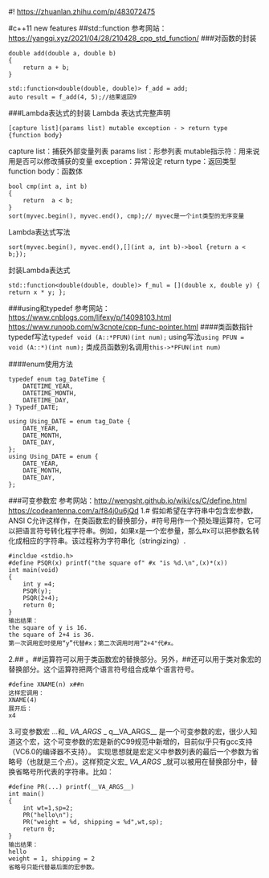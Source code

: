 #! https://zhuanlan.zhihu.com/p/483072475
<!--
 * @Author: LIU KANG
 * @Date: 2022-03-18 11:10:18
 * @LastEditors: LIU KANG
 * @LastEditTime: 2022-03-31 20:31:36
 * @FilePath: \CPPDemo\c11NewFeatures\readme.md
 * @Description: c++11 new features
 * 
 * Copyright (c) 2022 by 用户/公司名, All Rights Reserved. 
-->
#c++11 new features
##std::function
参考网站：https://yangqi.xyz/2021/04/28/210428_cpp_std_function/
###对函数的封装
```
double add(double a, double b)
{
    return a + b;
}
```

```
std::function<double(double, double)> f_add = add;
auto result = f_add(4, 5);//结果返回9
```
###Lambda表达式的封装
Lambda 表达式完整声明
```
[capture list](params list) mutable exception - > return type {function body}
```
capture list：捕获外部变量列表
params list：形参列表
mutable指示符：用来说用是否可以修改捕获的变量
exception：异常设定
return type：返回类型
function body：函数体
```
bool cmp(int a, int b)
{
    return  a < b;
}
sort(myvec.begin(), myvec.end(), cmp);// myvec是一个int类型的无序变量
```
Lambda表达式写法
```
sort(myvec.begin(), myvec.end(),[](int a, int b)->bool {return a < b;});

```
封装Lambda表达式
```
std::function<double(double, double)> f_mul = [](double x, double y) { return x * y; };

```
###using和typedef
参考网站：https://www.cnblogs.com/lifexy/p/14098103.html
https://www.runoob.com/w3cnote/cpp-func-pointer.html
####类函数指针
typedef写法`typedef void (A::*PFUN)(int num);`
using写法`using PFUN = void (A::*)(int num);`
类成员函数别名调用`this->*PFUN(int num)`

####enum使用方法
```
typedef enum tag_DateTime {
    DATETIME_YEAR,
    DATETIME_MONTH,
    DATETIME_DAY,
} Typedf_DATE;

using Using_DATE = enum tag_Date {
    DATE_YEAR,
    DATE_MONTH,
    DATE_DAY,
};
using Using_DATE = enum {
    DATE_YEAR,
    DATE_MONTH,
    DATE_DAY,
};
```
###可变参数宏
参考网站：http://wengsht.github.io/wiki/cs/C/define.html
https://codeantenna.com/a/f84j0u6jQd
1.#
假如希望在字符串中包含宏参数，ANSI C允许这样作，在类函数宏的替换部分，#符号用作一个预处理运算符，它可以把语言符号转化程字符串。例如，如果x是一个宏参量，那么#x可以把参数名转化成相应的字符串。该过程称为字符串化（stringizing）.
```
#incldue <stdio.h>
#define PSQR(x) printf("the square of" #x "is %d.\n",(x)*(x))
int main(void)
{
    int y =4;
    PSQR(y);
    PSQR(2+4);
    return 0;
}
输出结果：
the square of y is 16.
the square of 2+4 is 36.
第一次调用宏时使用“y”代替#x；第二次调用时用“2+4"代#x。
```
2.##
。##运算符可以用于类函数宏的替换部分。另外，##还可以用于类对象宏的替换部分。这个运算符把两个语言符号组合成单个语言符号。
```
#define XNAME(n) x##n
这样宏调用：
XNAME(4)
展开后：
x4
```
3.可变参数宏 ...和_ _VA_ARGS_ _
q__VA_ARGS__ 是一个可变参数的宏，很少人知道这个宏，这个可变参数的宏是新的C99规范中新增的，目前似乎只有gcc支持（VC6.0的编译器不支持）。
实现思想就是宏定义中参数列表的最后一个参数为省略号（也就是三个点）。这样预定义宏_ _VA_ARGS_ _就可以被用在替换部分中，替换省略号所代表的字符串。比如：
```
#define PR(...) printf(__VA_ARGS__)
int main()
{
    int wt=1,sp=2;
    PR("hello\n");
    PR("weight = %d, shipping = %d",wt,sp);
    return 0;
}
输出结果：
hello
weight = 1, shipping = 2
省略号只能代替最后面的宏参数。
```
